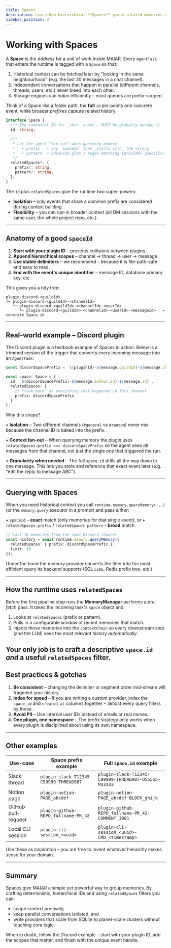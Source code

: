 ```yaml
---
title: Spaces
description: Learn how hierarchical **Spaces** group related memories and events in MAIAR and how to craft them in your own plugins
sidebar_position: 2
---
```


# Working with Spaces

A **Space** is the _address_ for a unit of work inside MAIAR. Every `AgentTask` that enters the runtime is tagged with a `Space` so that:

1.  Historical context can be fetched later by "looking in the same neighbourhood" (e.g. the last 20 messages in a chat channel).
2.  Independent conversations that happen in parallel (different channels, threads, users, etc.) never bleed into each other.
3.  Storage engines can _index_ efficiently – most queries are prefix-scoped.

Think of a Space like a folder path: the **full** `id` pin-points one concrete event, while broader _prefixes_ capture related history.

```ts
interface Space {
  /** The canonical ID for _this_ event – MUST be globally unique */
  id: string;

  /**
   * Let the agent "fan-out" when querying memory.
   *   • prefix   – any `spaceId` that _starts with_ the string
   *   • pattern  – advanced glob / regex matching (provider-specific)
   */
  relatedSpaces?: {
    prefix?: string;
    pattern?: string;
  };
}
```

The `id` plus `relatedSpaces` give the runtime two super-powers:

- **Isolation** – only events that share a common prefix are considered during context building.
- **Flexibility** – you can opt-in broader context (all DM sessions with the same user, the whole project repo, etc.).

---

## Anatomy of a good `spaceId`

1. **Start with your plugin ID** – prevents collisions between plugins.
2. **Append hierarchical scopes** – channel → thread → user → message.
3. **Use stable delimiters** – we recommend `-` because it is file-path-safe and easy to read.
4. **End with the event's unique identifier** – message ID, database primary key, etc.

This gives you a tidy tree:

```
plugin-discord-<guildId>
└─ plugin-discord-<guildId>-<channelId>
   └─ plugin-discord-<guildId>-<channelId>-<userId>
      └─ plugin-discord-<guildId>-<channelId>-<userId>-<messageId>   ← concrete Space.id
```

---

## Real-world example – Discord plugin

The Discord plugin is a textbook example of Spaces in action. Below is a trimmed version of the trigger that converts every incoming message into an `AgentTask`:

```ts
const discordSpacePrefix = `${pluginId}-${message.guildId}-${message.channelId}`;

const space: Space = {
  id: `${discordSpacePrefix}-${message.author.id}-${message.id}`,
  relatedSpaces: {
    // "look back" at everything that happened in this channel
    prefix: discordSpacePrefix
  }
};
```

Why this shape?

• **Isolation** – Two different channels (`#general` vs `#random`) never mix because the channel ID is baked into the prefix.

• **Context fan-out** – When querying memory the plugin uses `relatedSpaces.prefix === discordSpacePrefix` so the agent sees _all_ messages from that channel, not just the single one that triggered the run.

• **Granularity when needed** – The full `space.id` drills all the way down to one message. This lets you store and reference that exact event later (e.g. "edit the reply to message _ABC_").

---

## Querying with Spaces

When you need historical context you call `runtime.memory.queryMemory(...)` (or the `memory:query` executor in a prompt) and pass _either_:

• `spaceId` – **exact** match (only memories for that single event), or
• `relatedSpaces.prefix` / `relatedSpaces.pattern` – **broad** match.

```ts
// Last 10 memories from the same Discord channel
const history = await runtime.memory.queryMemory({
  relatedSpaces: { prefix: discordSpacePrefix },
  limit: 10
});
```

Under the hood the memory provider converts the filter into the most efficient query its backend supports (SQL `LIKE`, Redis prefix tree, etc.).

---

## How the runtime uses `relatedSpaces`

Before the first pipeline step runs the **MemoryManager** performs a _pre-fetch_ pass. It takes the incoming task's `space` object and:

1. Looks at `relatedSpaces` (prefix or pattern).
2. Pulls in a configurable window of recent memories that match.
3. Injects those memories into the `contextChain` so every downstream step (and the LLM) sees the most relevant history _automatically_.

## Your only job is to craft a descriptive `space.id` _and_ a useful `relatedSpaces` filter.

## Best practices & gotchas

1. **Be consistent** – changing the delimiter or segment order mid-stream will fragment your history.
2. **Index for speed** – If you are writing a custom provider, index the `space_id` and `created_at` columns together – almost every query filters by those.
3. **Avoid PII** – Use internal user IDs instead of emails or real names.
4. **One plugin, one namespace** – The prefix strategy only works when every plugin is disciplined about using its own namespace.

---

## Other examples

| Use-case            | Space prefix example                   | Full `space.id` example                              |
| ------------------- | -------------------------------------- | ---------------------------------------------------- |
| Slack thread        | `plugin-slack-T12345-C99999-THREAD987` | `plugin-slack-T12345-C99999-THREAD987-U55555-M33333` |
| Notion page         | `plugin-notion-PAGE_abcdef`            | `plugin-notion-PAGE_abcdef-BLOCK_ghijk`              |
| GitHub pull-request | `plugin-github-REPO_fullname-PR_42`    | `plugin-github-REPO_fullname-PR_42-COMMENT_1001`     |
| Local CLI session   | `plugin-cli-session_<uuid>`            | `plugin-cli-session_<uuid>-CMD_<timestamp>`          |

Use these as inspiration – you are free to invent whatever hierarchy makes sense for your domain.

---

## Summary

Spaces give MAIAR a simple yet powerful way to group memories. By crafting deterministic, hierarchical IDs and using `relatedSpaces` filters you can:

- scope context precisely,
- keep parallel conversations isolated, and
- write providers that scale from SQLite to planet-scale clusters without touching core logic.

When in doubt, follow the Discord example – start with your plugin ID, add the scopes that matter, and finish with the unique event handle.
